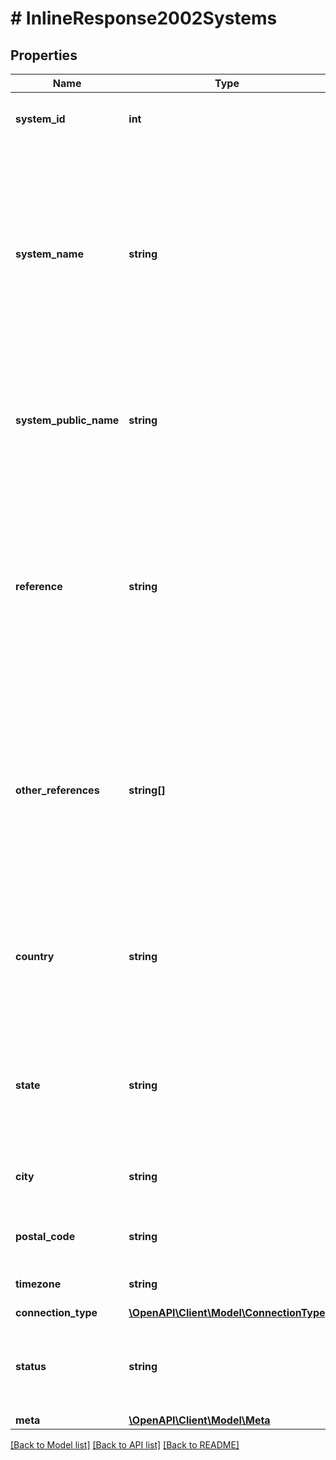 # # InlineResponse2002Systems

## Properties

Name | Type | Description | Notes
------------ | ------------- | ------------- | -------------
**system_id** | **int** | The Enlighten ID of the system. |
**system_name** | **string** | The name of the system. Even if the system owner has indicated their site is anonymous for public lists, the actual system name is returned here for identification purposes. |
**system_public_name** | **string** | The display name of the system. Use this when displaying the system name on a public list or view. |
**reference** | **string** | If the calling user belongs to a company and that company has provided its own identifiers for a system, that ID is included here. Otherwise, this attribute is not returned. |
**other_references** | **string[]** | If any other companies have provided their own identifiers for a system, those identifiers are included here. Otherwise, this attribute is not returned. |
**country** | **string** | The two-letter code for the country where the system is located. See [ISO_3166-1_alpha-2](https://en.wikipedia.org/wiki/ISO_3166-1_alpha-2) for reference. |
**state** | **string** | The two-letter code for the state where the system is located. See [ISO_3166-2](https://en.wikipedia.org/wiki/ISO_3166-2) for reference. |
**city** | **string** | The name of the city where the system is located. |
**postal_code** | **string** | The postal code where the system is located. |
**timezone** | **string** | The timezone of the system. |
**connection_type** | [**\OpenAPI\Client\Model\ConnectionType**](ConnectionType.md) |  |
**status** | **string** | The current status of the system. You can find this and more in the &#x60;meta&#x60; property. |
**meta** | [**\OpenAPI\Client\Model\Meta**](Meta.md) |  |

[[Back to Model list]](../../README.md#models) [[Back to API list]](../../README.md#endpoints) [[Back to README]](../../README.md)
